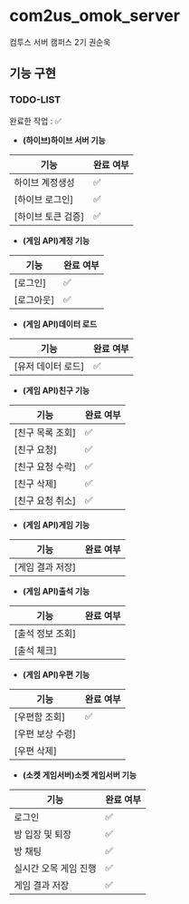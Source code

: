 # com2us_omok_server

컴투스 서버 캠퍼스 2기 권순욱

## 기능 구현

### TODO-LIST

완료한 작업 : ✅

- **(하이브)하이브 서버 기능**
 
| 기능                                         | 완료 여부 |
| -------------------------------------------- | --------- |
| 하이브 계정생성   						                 | ✅        |
| [하이브 로그인]							                 | ✅        |
| [하이브 토큰 검증]						                 | ✅        |

- **(게임 API)계정 기능**

| 기능                                         | 완료 여부 |
| -------------------------------------------- | --------- |
| [로그인]						                           | ✅        |
| [로그아웃]								                     | ✅        |

- **(게임 API)데이터 로드**

| 기능                                         | 완료 여부 |
| -------------------------------------------- | --------- |
| [유저 데이터 로드]	                		       | ✅        |

- **(게임 API)친구 기능**

| 기능                                            | 완료 여부 |
| ----------------------------------------------- | --------- |
| [친구 목록 조회]								                  | ✅        |
| [친구 요청]								                      | ✅        |
| [친구 요청 수락]								                  | ✅        |
| [친구 삭제]								                      | ✅        |
| [친구 요청 취소]								                  | ✅        |


- **(게임 API)게임 기능**
 
| 기능                                            | 완료 여부 |
| ----------------------------------------------- | --------- |
| [게임 결과 저장]								                  |         |


- **(게임 API)출석 기능**

| 기능                              | 완료 여부 |
| --------------------------------- | --------- |
| [출석 정보 조회]					          |         |
| [출석 체크]						            |         |

- **(게임 API)우편 기능**

| 기능                                            | 완료 여부 |
| ----------------------------------------------- | --------- |
| [우편함 조회]									                  | ✅        |
| [우편 보상 수령]	                    		        |            |
| [우편 삭제]                                      |           |




- **(소켓 게임서버)소켓 게임서버 기능**
 
| 기능                                         | 완료 여부 |
| -------------------------------------------- | --------- |
| 로그인           						 | ✅        |
| 방 입장 및 퇴장							                   | ✅        |
| 방 채팅          						                  | ✅       |
| 실시간 오목 게임 진행          						     | ✅      |
| 게임 결과 저장          						           | ✅       |






